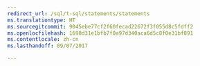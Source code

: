 ```yaml
--- 
redirect_url: /sql/t-sql/statements/statements
ms.translationtype: HT
ms.sourcegitcommit: 9045ebe77cf2f60fecad22672f3f055d8c5fdff2
ms.openlocfilehash: 1698d31e1bfb7f0a97d340aca6d5c8f0e31bf891
ms.contentlocale: zh-cn
ms.lasthandoff: 09/07/2017

--- 
```


